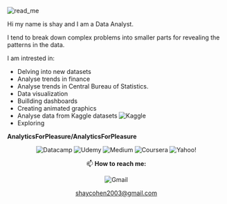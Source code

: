 

![read_me](https://user-images.githubusercontent.com/28948369/228436197-8e7a7624-42b7-48a4-9b97-9958041bf9c8.png)


Hi my name is shay and I am a Data Analyst.

I tend to break down complex problems into smaller parts for revealing the patterns in the data.

I am intrested in:
- Delving into new datasets 
- Analyse trends in finance
- Analyse trends in Central Bureau of Statistics.
- Data visualization
- Buillding dashboards
- Creating animated graphics
- Analyse data from Kaggle datasets ![Kaggle](https://img.shields.io/badge/Kaggle-035a7d?style=for-the-badge&logo=kaggle&logoColor=white)
- Exploring 




**AnalyticsForPleasure/AnalyticsForPleasure**



<center>
  

![Datacamp](https://img.shields.io/badge/Datacamp-05192D?style=for-the-badge&logo=datacamp&logoColor=03E860)
![Udemy](https://img.shields.io/badge/Udemy-A435F0?style=for-the-badge&logo=Udemy&logoColor=white)
![Medium](https://img.shields.io/badge/Medium-12100E?style=for-the-badge&logo=medium&logoColor=white) 
![Coursera](https://img.shields.io/badge/Coursera-%230056D2.svg?style=for-the-badge&logo=Coursera&logoColor=white) 
![Yahoo!](https://img.shields.io/badge/Yahoo!-6001D2?style=for-the-badge&logo=Yahoo!&logoColor=white)


<div align="center">




📫 **How to reach me:**

![Gmail](https://img.shields.io/badge/Gmail-D14836?style=for-the-badge&logo=gmail&logoColor=white) 
  
  shaycohen2003@gmail.com

